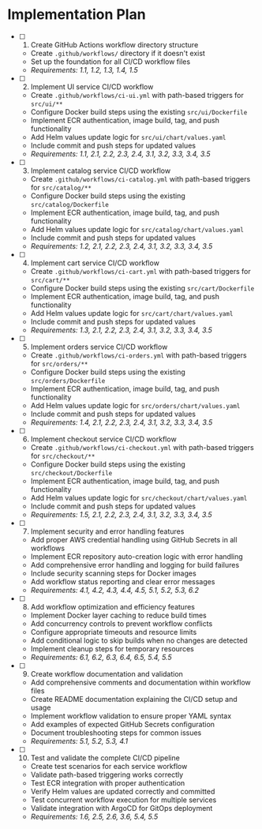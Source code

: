 # Implementation Plan

- [ ] 1. Create GitHub Actions workflow directory structure
  - Create `.github/workflows/` directory if it doesn't exist
  - Set up the foundation for all CI/CD workflow files
  - _Requirements: 1.1, 1.2, 1.3, 1.4, 1.5_

- [ ] 2. Implement UI service CI/CD workflow
  - Create `.github/workflows/ci-ui.yml` with path-based triggers for `src/ui/**`
  - Configure Docker build steps using the existing `src/ui/Dockerfile`
  - Implement ECR authentication, image build, tag, and push functionality
  - Add Helm values update logic for `src/ui/chart/values.yaml`
  - Include commit and push steps for updated values
  - _Requirements: 1.1, 2.1, 2.2, 2.3, 2.4, 3.1, 3.2, 3.3, 3.4, 3.5_

- [ ] 3. Implement catalog service CI/CD workflow
  - Create `.github/workflows/ci-catalog.yml` with path-based triggers for `src/catalog/**`
  - Configure Docker build steps using the existing `src/catalog/Dockerfile`
  - Implement ECR authentication, image build, tag, and push functionality
  - Add Helm values update logic for `src/catalog/chart/values.yaml`
  - Include commit and push steps for updated values
  - _Requirements: 1.2, 2.1, 2.2, 2.3, 2.4, 3.1, 3.2, 3.3, 3.4, 3.5_

- [ ] 4. Implement cart service CI/CD workflow
  - Create `.github/workflows/ci-cart.yml` with path-based triggers for `src/cart/**`
  - Configure Docker build steps using the existing `src/cart/Dockerfile`
  - Implement ECR authentication, image build, tag, and push functionality
  - Add Helm values update logic for `src/cart/chart/values.yaml`
  - Include commit and push steps for updated values
  - _Requirements: 1.3, 2.1, 2.2, 2.3, 2.4, 3.1, 3.2, 3.3, 3.4, 3.5_

- [ ] 5. Implement orders service CI/CD workflow
  - Create `.github/workflows/ci-orders.yml` with path-based triggers for `src/orders/**`
  - Configure Docker build steps using the existing `src/orders/Dockerfile`
  - Implement ECR authentication, image build, tag, and push functionality
  - Add Helm values update logic for `src/orders/chart/values.yaml`
  - Include commit and push steps for updated values
  - _Requirements: 1.4, 2.1, 2.2, 2.3, 2.4, 3.1, 3.2, 3.3, 3.4, 3.5_

- [ ] 6. Implement checkout service CI/CD workflow
  - Create `.github/workflows/ci-checkout.yml` with path-based triggers for `src/checkout/**`
  - Configure Docker build steps using the existing `src/checkout/Dockerfile`
  - Implement ECR authentication, image build, tag, and push functionality
  - Add Helm values update logic for `src/checkout/chart/values.yaml`
  - Include commit and push steps for updated values
  - _Requirements: 1.5, 2.1, 2.2, 2.3, 2.4, 3.1, 3.2, 3.3, 3.4, 3.5_

- [ ] 7. Implement security and error handling features
  - Add proper AWS credential handling using GitHub Secrets in all workflows
  - Implement ECR repository auto-creation logic with error handling
  - Add comprehensive error handling and logging for build failures
  - Include security scanning steps for Docker images
  - Add workflow status reporting and clear error messages
  - _Requirements: 4.1, 4.2, 4.3, 4.4, 4.5, 5.1, 5.2, 5.3, 6.2_

- [ ] 8. Add workflow optimization and efficiency features
  - Implement Docker layer caching to reduce build times
  - Add concurrency controls to prevent workflow conflicts
  - Configure appropriate timeouts and resource limits
  - Add conditional logic to skip builds when no changes are detected
  - Implement cleanup steps for temporary resources
  - _Requirements: 6.1, 6.2, 6.3, 6.4, 6.5, 5.4, 5.5_

- [ ] 9. Create workflow documentation and validation
  - Add comprehensive comments and documentation within workflow files
  - Create README documentation explaining the CI/CD setup and usage
  - Implement workflow validation to ensure proper YAML syntax
  - Add examples of expected GitHub Secrets configuration
  - Document troubleshooting steps for common issues
  - _Requirements: 5.1, 5.2, 5.3, 4.1_

- [ ] 10. Test and validate the complete CI/CD pipeline
  - Create test scenarios for each service workflow
  - Validate path-based triggering works correctly
  - Test ECR integration with proper authentication
  - Verify Helm values are updated correctly and committed
  - Test concurrent workflow execution for multiple services
  - Validate integration with ArgoCD for GitOps deployment
  - _Requirements: 1.6, 2.5, 2.6, 3.6, 5.4, 5.5_